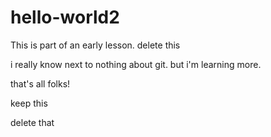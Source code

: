 # hello-world2
This is part of an early lesson. delete this

i really know next to nothing about git. but i'm learning more.

that's all folks!

keep this

delete that
